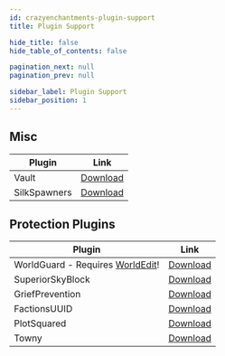 ```yaml
---
id: crazyenchantments-plugin-support
title: Plugin Support

hide_title: false
hide_table_of_contents: false

pagination_next: null
pagination_prev: null

sidebar_label: Plugin Support
sidebar_position: 1
---
```

## Misc
| Plugin       | Link                                                        |
|--------------|-------------------------------------------------------------|
| Vault        | [Download](https://www.spigotmc.org/resources/vault.34315/) |
| SilkSpawners | [Download](https://dev.bukkit.org/projects/silkspawners)    |

## Protection Plugins
| Plugin                                                              | Link                                                                 |
|---------------------------------------------------------------------|----------------------------------------------------------------------|
| WorldGuard - Requires [WorldEdit](https://enginehub.org/worldedit)! | [Download](https://enginehub.org/worldguard)                         |
| SuperiorSkyBlock                                                    | [Download](https://bg-software.com/superiorskyblock/)                |
| GriefPrevention                                                     | [Download](https://www.spigotmc.org/resources/griefprevention.1884/) |
| FactionsUUID                                                        | [Download](https://www.spigotmc.org/resources/factionsuuid.1035/)    |
| PlotSquared                                                         | [Download](https://github.com/IntellectualSites/PlotSquared/)        |
| Towny                                                               | [Download](https://github.com/TownyAdvanced/Towny)                   |
